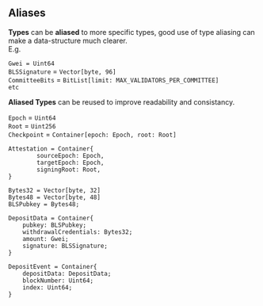 ## Aliases


**Types** can be **aliased** to more specific types, good use of type aliasing can make a data-structure much clearer.  
E.g. 

`Gwei = Uint64`  
`BLSSignature` = `Vector[byte, 96]`  
`CommitteeBits` = `BitList[limit: MAX_VALIDATORS_PER_COMMITTEE]`  
`etc`  

**Aliased Types** can be reused to improve readability and consistancy.  

`Epoch` = `Uint64`  
`Root` = `Uint256`  
`Checkpoint` = `Container[epoch: Epoch, root: Root]`  
    
    Attestation = Container{
            sourceEpoch: Epoch,
            targetEpoch: Epoch,
            signingRoot: Root,
    }

`Bytes32 = Vector[byte, 32]`  
`Bytes48 = Vector[byte, 48]`  
`BLSPubkey = Bytes48;`  

    DepositData = Container{
        pubkey: BLSPubkey;
        withdrawalCredentials: Bytes32;
        amount: Gwei;
        signature: BLSSignature;
    }  

    DepositEvent = Container{
        depositData: DepositData;
        blockNumber: Uint64;
        index: Uint64;
    }  



